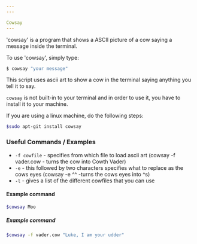 ```yaml
---
---

Cowsay
---
```

'cowsay' is a program that shows a ASCII picture of a cow saying a message inside the terminal.

To use 'cowsay', simply type:

~~~bash
$ cowsay "your message"
~~~

This script uses ascii art to show a cow in the terminal saying anything you tell it to say.

`cowsay`  is not built-in to your terminal and in order to use it, you have to install it to your machine. 

If you are using a linux machine, do the following steps:

~~~bash
$sudo apt-git install cowsay
~~~

### Useful Commands / Examples 
- `-f cowfile` - specifies from which file to load ascii art (cowsay -f vader.cow - turns the cow into Cowth Vader) 
- `-e` - this followed by two characters specifies what to replace as the cows eyes (cowsay -e ^^ -turns the cows eyes into ^s)
- `-l` - gives a list of the different cowfiles that you can use

#### Example command
~~~bash
$cowsay Moo
~~~


##### Example command
~~~bash
$cowsay -f vader.cow "Luke, I am your udder"
~~~



